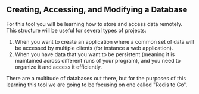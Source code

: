 ## Creating, Accessing, and Modifying a Database

For this tool you will be learning how to store and access data remotely.  This structure will be useful for several types of projects:

1. When you want to create an application where a common set of data will be accessed by multiple clients (for instance a web application).
2. When you have data that you want to be persistent (meaning it is maintained across different runs of your program), and you need to organize it and access it efficiently.

There are a multitude of databases out there, but for the purposes of this learning this tool we are going to be focusing on one called "Redis to Go".
